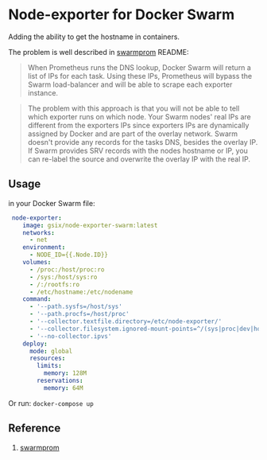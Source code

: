# Node-exporter for Docker Swarm
Adding the ability to get the hostname in containers. 

The problem is well described in [swarmprom](https://github.com/stefanprodan/swarmprom#prometheus-service-discovery) README:
>When Prometheus runs the DNS lookup, Docker Swarm will return a list of IPs for each task. Using these IPs, Prometheus will bypass the Swarm load-balancer and will be able to scrape each exporter instance.

>The problem with this approach is that you will not be able to tell which exporter runs on which node. Your Swarm nodes' real IPs are different from the exporters IPs since exporters IPs are dynamically assigned by Docker and are part of the overlay network. Swarm doesn't provide any records for the tasks DNS, besides the overlay IP. If Swarm provides SRV records with the nodes hostname or IP, you can re-label the source and overwrite the overlay IP with the real IP.

## Usage
in your Docker Swarm file:
```yml
 node-exporter:
    image: gsix/node-exporter-swarm:latest
    networks:
      - net
    environment:
      - NODE_ID={{.Node.ID}}
    volumes:
      - /proc:/host/proc:ro
      - /sys:/host/sys:ro
      - /:/rootfs:ro
      - /etc/hostname:/etc/nodename
    command:
      - '--path.sysfs=/host/sys'
      - '--path.procfs=/host/proc'
      - '--collector.textfile.directory=/etc/node-exporter/'
      - '--collector.filesystem.ignored-mount-points=^/(sys|proc|dev|host|etc)($$|/)'
      - '--no-collector.ipvs'
    deploy:
      mode: global
      resources:
        limits:
          memory: 128M
        reservations:
          memory: 64M
```        
Or run: `docker-compose up`  

## Reference
1. [swarmprom](https://github.com/stefanprodan/swarmprom#prometheus-service-discovery)
